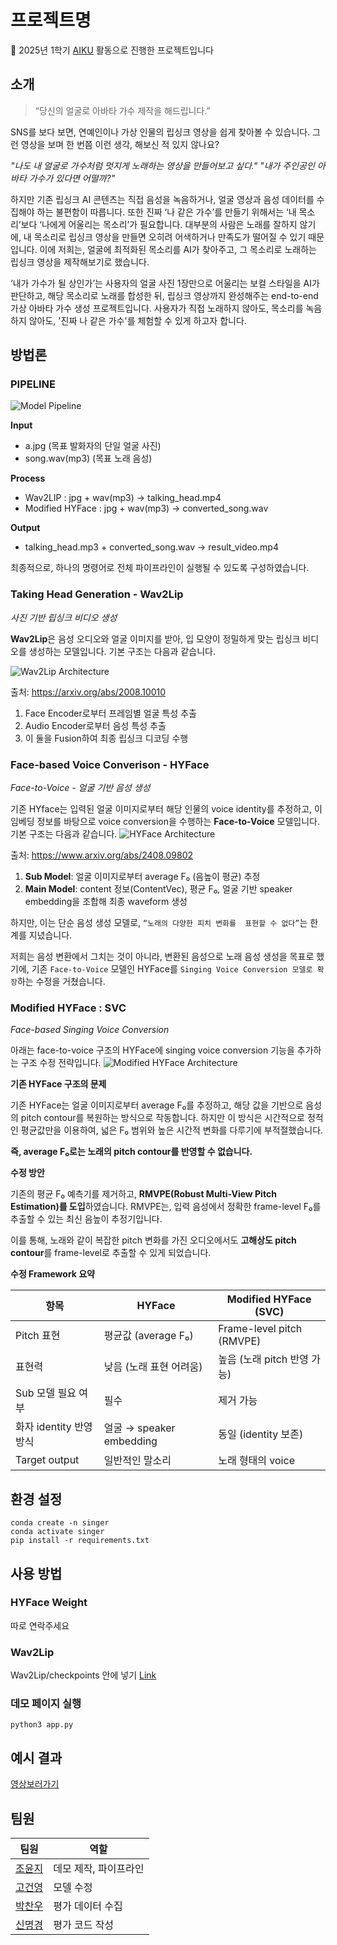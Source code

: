 # 프로젝트명

📢 2025년 1학기 [AIKU](https://github.com/AIKU-Official) 활동으로 진행한 프로젝트입니다

## 소개

> “당신의 얼굴로 아바타 가수 제작을 해드립니다.”

SNS를 보다 보면, 연예인이나 가상 인물의 립싱크 영상을 쉽게 찾아볼 수 있습니다. 그런 영상을 보며 한 번쯤 이런 생각, 해보신 적 있지 않나요?

*"나도 내 얼굴로 가수처럼 멋지게 노래하는 영상을 만들어보고 싶다."
"내가 주인공인 아바타 가수가 있다면 어떨까?"*

하지만 기존 립싱크 AI 콘텐츠는 직접 음성을 녹음하거나, 얼굴 영상과 음성 데이터를 수집해야 하는 불편함이 따릅니다. 또한 진짜 ‘나 같은 가수’를 만들기 위해서는 ‘내 목소리’보다 ‘나에게 어울리는 목소리’가 필요합니다. 대부분의 사람은 노래를 잘하지 않기에, 내 목소리로 립싱크 영상을 만들면 오히려 어색하거나 만족도가 떨어질 수 있기 때문입니다. 이에 저희는, 얼굴에 최적화된 목소리를 AI가 찾아주고, 그 목소리로 노래하는 립싱크 영상을 제작해보기로 했습니다.

‘내가 가수가 될 상인가’는 사용자의 얼굴 사진 1장만으로 어울리는 보컬 스타일을 AI가 판단하고, 해당 목소리로 노래를 합성한 뒤, 립싱크 영상까지 완성해주는 end-to-end 가상 아바타 가수 생성 프로젝트입니다. 사용자가 직접 노래하지 않아도, 목소리를 녹음하지 않아도, '진짜 나 같은 가수'를 체험할 수 있게 하고자 합니다.

## 방법론

### PIPELINE
![Model Pipeline](images/pipeline.png)

**Input**

- a.jpg (목표 발화자의 단일 얼굴 사진)
- song.wav(mp3) (목표 노래 음성)

**Process**

- Wav2LIP :  jpg + wav(mp3) → talking_head.mp4
- Modified HYFace : jpg + wav(mp3) → converted_song.wav

**Output**

- talking_head.mp3 + converted_song.wav → result_video.mp4

최종적으로, 하나의 명령어로 전체 파이프라인이 실행될 수 있도록 구성하였습니다. 

### Taking Head Generation - Wav2Lip

*사진 기반 립싱크 비디오 생성*

**Wav2Lip**은 음성 오디오와 얼굴 이미지를 받아, 입 모양이 정밀하게 맞는 립싱크 비디오를 생성하는 모델입니다. 기본 구조는 다음과 같습니다. 

![Wav2Lip Architecture](images/Wav2Lip.png)

출처: https://arxiv.org/abs/2008.10010

1. Face Encoder로부터 프레임별 얼굴 특성 추출
2. Audio Encoder로부터 음성 특성 추출
3. 이 둘을 Fusion하여 최종 립싱크 디코딩 수행

### Face-based Voice Converison - HYFace

*Face-to-Voice - 얼굴 기반 음성 생성*

기존 HYface는 입력된 얼굴 이미지로부터 해당 인물의 voice identity를 추정하고, 이 임베딩 정보를 바탕으로 voice conversion을 수행하는 **Face-to-Voice** 모델입니다. 기본 구조는 다음과 같습니다.
![HYFace Architecture](images/hyface.png)

출처: https://www.arxiv.org/abs/2408.09802

1. **Sub Model**: 얼굴 이미지로부터 average F₀ (음높이 평균) 추정
2. **Main Model**: content 정보(ContentVec), 평균 F₀, 얼굴 기반 speaker embedding을 조합해 최종 waveform 생성

하지만, 이는 단순 음성 생성 모델로, `“노래의 다양한 피치 변화를  표현할 수 없다”`는 한계를 지녔습니다. 

저희는 음성 변환에서 그치는 것이 아니라, 변환된 음성으로 노래 음성 생성을 목표로 했기에, 기존 `Face-to-Voice` 모델인 HYFace를 `Singing Voice Conversion 모델로 확장`하는 수정을 거쳤습니다. 

### Modified HYFace : SVC

*Face-based Singing Voice Conversion*

아래는 face-to-voice 구조의 HYFace에 singing voice conversion 기능을 추가하는 구조 수정 전략입니다. 
![Modified HYFace Architecture](images/modified_hyface.png)

**기존 HYFace 구조의 문제**

 기존 HYFace는 얼굴 이미지로부터 average F₀를 추정하고, 해당 값을 기반으로 음성의 pitch contour를 복원하는 방식으로 작동합니다. 하지만 이 방식은 시간적으로 정적인 평균값만을 이용하여, 넓은 F₀ 범위와 높은 시간적 변화를 다루기에 부적절했습니다. 

**즉, average F₀로는 노래의 pitch contour를 반영할 수 없습니다.** 

**수정 방안**

 기존의 평균 F₀ 예측기를 제거하고, **RMVPE(Robust Multi-View Pitch Estimation)를 도입**하였습니다. RMVPE는, 입력 음성에서 정확한 frame-level F₀를 추출할 수 있는 최신 음높이 추정기입니다. 

 이를 통해, 노래와 같이 복잡한 pitch 변화를 가진 오디오에서도 **고해상도 pitch contour**를 frame-level로 추출할 수 있게 되었습니다. 

**수정 Framework 요약**

| **항목** | **HYFace** | **Modified HYFace (SVC)** |
| --- | --- | --- |
| Pitch 표현 | 평균값 (average F₀) | Frame-level pitch (RMVPE) |
| 표현력 | 낮음 (노래 표현 어려움) | 높음 (노래 pitch 반영 가능) |
| Sub 모델 필요 여부 | 필수 | 제거 가능 |
| 화자 identity 반영 방식 | 얼굴 → speaker embedding | 동일 (identity 보존) |
| Target output | 일반적인 말소리 | 노래 형태의 voice |

## 환경 설정

```
conda create -n singer
conda activate singer
pip install -r requirements.txt
```

## 사용 방법
### HYFace Weight
따로 연락주세요
### Wav2Lip
Wav2Lip/checkpoints 안에 넣기  [Link](https://drive.google.com/file/d/15G3U08c8xsCkOqQxE38Z2XXDnPcOptNk/view)

### 데모 페이지 실행
```
python3 app.py
```

## 예시 결과

[영상보러가기](https://file.notion.so/f/f/caac11a1-578d-4638-bf54-1d47cd3de8ed/7c96f407-8363-428b-baed-962b4be7efbd/final_output_(1).mp4?table=block&id=21ca7930-e09c-809f-89b6-e528e5117fe6&spaceId=caac11a1-578d-4638-bf54-1d47cd3de8ed&expirationTimestamp=1750809600000&signature=Il99UXNEiRwfRLiT0YWfnP0oFKmroElAr_rfZ0ghMo0&downloadName=final_output+%281%29.mp4)

## 팀원
  | 팀원                            | 역할                                       |
| ----------------------------- | ---------------------------------------- |
| [조윤지](https://github.com/robosun78) |    데모 제작, 파이프라인   |
| [고건영](https://github.com/koheon2)     |    모델 수정    |
| [박찬우](https://github.com/onff02)        |    평가 데이터 수집   |
| [신명경](https://github.com/w-shin1112)        |    평가 코드 작성   |

